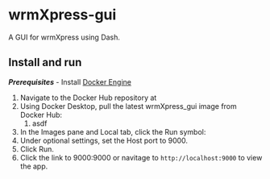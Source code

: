 # wrmXpress-gui

A GUI for wrmXpress using Dash.

## Install and run

***Prerequisites*** - Install [Docker Engine](https://docs.docker.com/engine/install/)

1. Navigate to the Docker Hub repository at 
2. Using Docker Desktop, pull the latest wrmXpress_gui image from Docker Hub:
   1. asdf
3. In the Images pane and Local tab, click the Run symbol:
4. Under optional settings, set the Host port to 9000.
5. Click Run.
6. Click the link to 9000:9000 or navitage to `http://localhost:9000` to view the app.